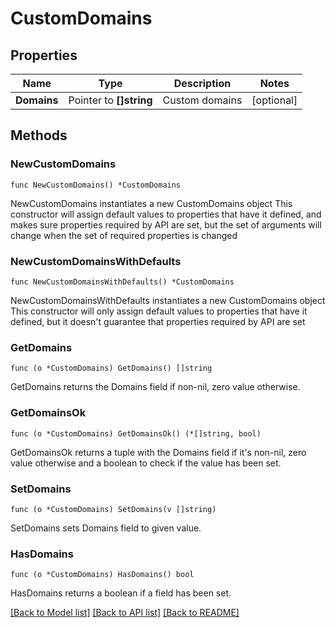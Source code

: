 # CustomDomains

## Properties

Name | Type | Description | Notes
------------ | ------------- | ------------- | -------------
**Domains** | Pointer to **[]string** | Custom domains | [optional] 

## Methods

### NewCustomDomains

`func NewCustomDomains() *CustomDomains`

NewCustomDomains instantiates a new CustomDomains object
This constructor will assign default values to properties that have it defined,
and makes sure properties required by API are set, but the set of arguments
will change when the set of required properties is changed

### NewCustomDomainsWithDefaults

`func NewCustomDomainsWithDefaults() *CustomDomains`

NewCustomDomainsWithDefaults instantiates a new CustomDomains object
This constructor will only assign default values to properties that have it defined,
but it doesn't guarantee that properties required by API are set

### GetDomains

`func (o *CustomDomains) GetDomains() []string`

GetDomains returns the Domains field if non-nil, zero value otherwise.

### GetDomainsOk

`func (o *CustomDomains) GetDomainsOk() (*[]string, bool)`

GetDomainsOk returns a tuple with the Domains field if it's non-nil, zero value otherwise
and a boolean to check if the value has been set.

### SetDomains

`func (o *CustomDomains) SetDomains(v []string)`

SetDomains sets Domains field to given value.

### HasDomains

`func (o *CustomDomains) HasDomains() bool`

HasDomains returns a boolean if a field has been set.


[[Back to Model list]](../README.md#documentation-for-models) [[Back to API list]](../README.md#documentation-for-api-endpoints) [[Back to README]](../README.md)


